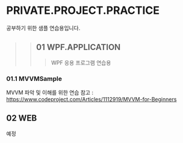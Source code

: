 # PRIVATE.PROJECT.PRACTICE
공부하기 위한 샘플 연습용입니다.

>>## 01 WPF.APPLICATION
>>>WPF 응용 프로그램 연습용
### 01.1 MVVMSample 
MVVM 파악 및 이해를 위한 연습
참고 : https://www.codeproject.com/Articles/1112919/MVVM-for-Beginners

## 02 WEB
예정
